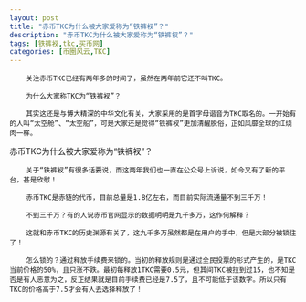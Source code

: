 ```yaml
---
layout: post
title: "赤币TKC为什么被大家爱称为“铁裤衩”？"
description: "赤币TKC为什么被大家爱称为“铁裤衩”？"
tags: [铁裤衩,tkc,买币网]
categories: [币圈风云,TKC]
---
```

        关注赤币TKC已经有两年多的时间了，虽然在两年前它还不叫TKC。

        为什么大家称TKC为“铁裤衩”？

        其实这还是与博大精深的中华文化有关，大家采用的是首字母谐音为TKC取名的。一开始有的人叫“太空舱”、“太空船”，可是大家还是觉得“铁裤衩”更加清醒脱俗，正如风靡全球的红烧肉一样。

赤币TKC为什么被大家爱称为“铁裤衩”？

        关于“铁裤衩”有很多话要说，而这两年我们也一直在公众号上诉说，如今又有了新的平台，甚是欣慰！

        赤币TKC是赤链的代币，目前总量是1.8亿左右，而目前实际流通量不到三千万！

        不到三千万？有的人说赤币官网显示的数据明明是九千多万，这作何解释？

        这就和赤币TKC的历史渊源有关了，这九千多万虽然都是在用户的手中，但是大部分被锁住了！

        怎么锁的？通过释放手续费来锁的。当初的释放规则是通过全民投票的形式产生的，是TKC当前价格的50%，且只涨不跌。最初每释放1TKC需要0.5元，但其间TKC被拉到过15，也不知是否是有人恶意为之，反正结果就是目前手续费已经是7.5了，且不可能低于该数字。所以只有TKC的价格高于7.5才会有人去选择释放了！
